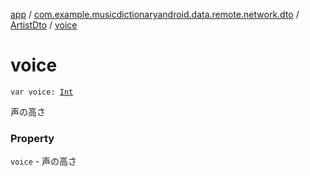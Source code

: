 [app](../../index.md) / [com.example.musicdictionaryandroid.data.remote.network.dto](../index.md) / [ArtistDto](index.md) / [voice](./voice.md)

# voice

`var voice: `[`Int`](https://kotlinlang.org/api/latest/jvm/stdlib/kotlin/-int/index.html)

声の高さ

### Property

`voice` - 声の高さ